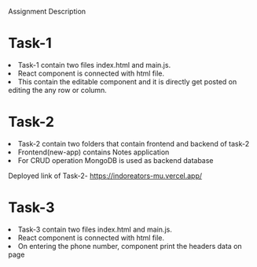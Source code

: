 Assignment Description

<h1>Task-1</h1>

<li>Task-1 contain two files index.html and main.js.</li>
<li>React component is connected with html file.</li>
<li>This contain the editable component and it is directly get posted on editing the any row or column.</li>

<h1>Task-2</h1>

<li>Task-2 contain two folders that contain frontend and backend of task-2</li>
<li>Frontend(new-app) contains Notes application</li>
<li>For CRUD operation MongoDB is used as backend database</li>

Deployed link of Task-2- https://indoreators-mu.vercel.app/

<h1>Task-3</h1>

<li>Task-3 contain two files index.html and main.js.</li>
<li>React component is connected with html file.</li>
<li>On entering the phone number, component print the headers data on page</li>
